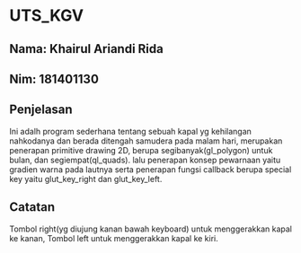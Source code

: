 # UTS_KGV
## Nama: Khairul Ariandi Rida
## Nim: 181401130
## Penjelasan
Ini adalh program sederhana tentang sebuah kapal yg kehilangan nahkodanya dan berada ditengah samudera pada malam hari, merupakan penerapan primitive drawing 2D, berupa segibanyak(gl_polygon) untuk bulan, dan segiempat(ql_quads). lalu penerapan konsep pewarnaan yaitu gradien warna pada lautnya serta penerapan fungsi callback berupa special key yaitu glut_key_right dan glut_key_left.
## Catatan
Tombol right(yg diujung kanan bawah keyboard) untuk menggerakkan kapal ke kanan, Tombol left untuk menggerakkan kapal ke kiri.
